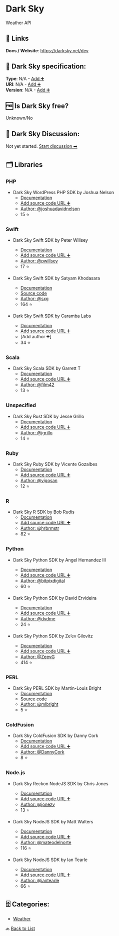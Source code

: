 # Dark Sky
Weather API

##  🔗 Links
**Docs / Website**: https://darksky.net/dev

## 🧬 Dark Sky specification:
**Type**: N/A - [Add ➕](https://github.com/apis-list/apis-list/edit/main/apis-list.yaml)  
**URI**: N/A - [Add ➕](https://github.com/apis-list/apis-list/edit/main/apis-list.yaml)  
**Version**: N/A - [Add ➕](https://github.com/apis-list/apis-list/edit/main/apis-list.yaml)

## 🆓 Is Dark Sky free?
 Unknown/No 

## 💬 Dark Sky Discussion:
Not yet started. [Start discussion ➡️](https://github.com/apis-list/apis-list/discussions/new)

## 🗂️ Libraries
### PHP
- Dark Sky WordPress PHP SDK by Joshua Nelson
    - [Documentation](https://github.com/joshuadavidnelson/wp-darksky)
    - [Add source code URL ➕]()
    - [Author: @joshuadavidnelson](https://github.com/joshuadavidnelson)
    - 15 ⭐

### Swift
- Dark Sky Swift SDK by Peter Willsey
    - [Documentation](https://github.com/pwillsey/ForecastIOClient)
    - [Add source code URL ➕]()
    - [Author: @pwillsey](https://github.com/pwillsey)
    - 17 ⭐

- Dark Sky Swift SDK by Satyam Khodasara
    - [Documentation](https://darksky.net/dev/docs/libraries)
    - [Source code](https://github.com/sxg/ForecastIO)
    - [Author: @sxg](https://github.com/sxg)
    - 164 ⭐

- Dark Sky Swift SDK by Caramba Labs
    - [Documentation](https://github.com/carambalabs/DarkSkyKit)
    - [Add source code URL ➕]()
    - [Add author ➕]
    - 34 ⭐

### Scala
- Dark Sky Scala SDK by Garrett T
    - [Documentation](https://github.com/film42/forecast-io-scala)
    - [Add source code URL ➕]()
    - [Author: @film42](https://github.com/film42)
    - 13 ⭐

### Unspecified
- Dark Sky Rust SDK by Jesse Grillo
    - [Documentation](https://github.com/jgrillo/forecast-rs)
    - [Add source code URL ➕]()
    - [Author: @jgrillo](https://github.com/jgrillo)
    - 14 ⭐

### Ruby
- Dark Sky Ruby SDK by Vicente Gozalbes
    - [Documentation](https://github.com/vigosan/forecast_io)
    - [Add source code URL ➕]()
    - [Author: @vigosan](https://github.com/vigosan)
    - 12 ⭐

### R
- Dark Sky R SDK by Bob Rudis
    - [Documentation](https://github.com/hrbrmstr/darksky)
    - [Add source code URL ➕]()
    - [Author: @hrbrmstr](https://github.com/hrbrmstr)
    - 82 ⭐

### Python
- Dark Sky Python SDK by Angel Hernandez III
    - [Documentation](https://github.com/bitpixdigital/forecastiopy3)
    - [Add source code URL ➕]()
    - [Author: @bitpixdigital](https://github.com/bitpixdigital)
    - 60 ⭐

- Dark Sky Python SDK by David Ervideira
    - [Documentation](https://github.com/dvdme/forecastiopy)
    - [Add source code URL ➕]()
    - [Author: @dvdme](https://github.com/dvdme)
    - 24 ⭐

- Dark Sky Python SDK by Ze’ev Gilovitz
    - [Documentation](https://github.com/ZeevG/python-forecast.io)
    - [Add source code URL ➕]()
    - [Author: @ZeevG](https://github.com/ZeevG)
    - 414 ⭐

### PERL
- Dark Sky PERL SDK by Martin-Louis Bright
    - [Documentation](http://search.cpan.org/~martyloo/Forecast-IO-0.21/lib/Forecast/IO.pm)
    - [Source code](https://github.com/mlbright/Forecast-IO)
    - [Author: @mlbright](https://github.com/mlbright)
    - 5 ⭐

### ColdFusion
- Dark Sky ColdFusion SDK by Danny Cork
    - [Documentation](https://github.com/DannyCork/ForecastCFML)
    - [Add source code URL ➕]()
    - [Author: @DannyCork](https://github.com/DannyCork)
    - 8 ⭐

### Node.js
- Dark Sky Reckon NodeJS SDK by Chris Jones
    - [Documentation](https://github.com/jonezy/reckon/)
    - [Add source code URL ➕]()
    - [Author: @jonezy](https://github.com/jonezy)
    - 13 ⭐

- Dark Sky NodeJS SDK by Matt Walters
    - [Documentation](https://github.com/mateodelnorte/forecast.io)
    - [Add source code URL ➕]()
    - [Author: @mateodelnorte](https://github.com/mateodelnorte)
    - 116 ⭐

- Dark Sky NodeJS SDK by Ian Tearle
    - [Documentation](https://github.com/iantearle/forecast.io-javascript-api)
    - [Add source code URL ➕]()
    - [Author: @iantearle](https://github.com/iantearle)
    - 66 ⭐


## 🗄️ Categories:
- [Weather](https://github.com/apis-list/apis-list#weather-)

🔙  [Back to List](https://github.com/apis-list/apis-list)
